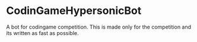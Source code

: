 # CodinGameHypersonicBot
A bot for codingame competition. This is made only for the competition and its written as fast as possible. 
